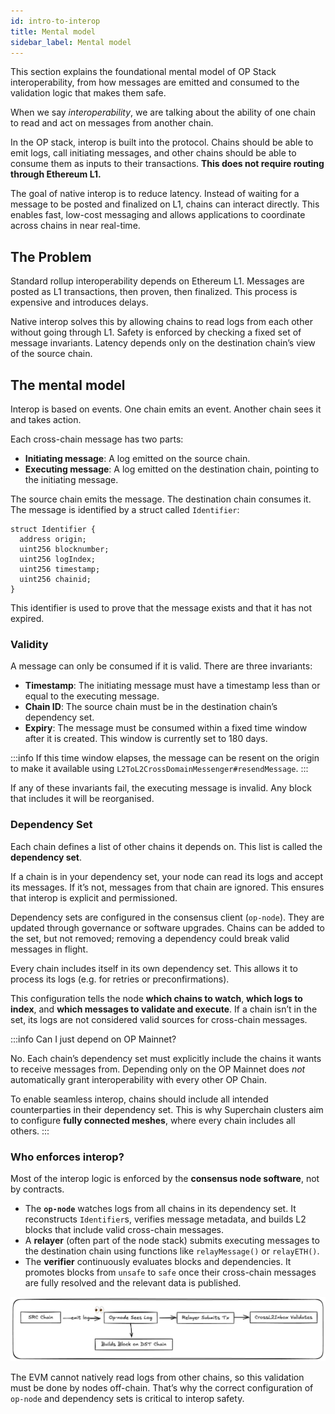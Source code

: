 ```yaml
---
id: intro-to-interop
title: Mental model
sidebar_label: Mental model
---
```


This section explains the foundational mental model of OP Stack interoperability, from how messages are emitted and consumed to the validation logic that makes them safe.

When we say _interoperability_, we are talking about the ability of one chain to read and act on messages from another chain.

In the OP stack, interop is built into the protocol. Chains should be able to emit logs, call initiating messages, and other chains should be able to consume them as inputs to their transactions. **This does not require routing through Ethereum L1.**

The goal of native interop is to reduce latency. Instead of waiting for a message to be posted and finalized on L1, chains can interact directly. This enables fast, low-cost messaging and allows applications to coordinate across chains in near real-time.

## The Problem

Standard rollup interoperability depends on Ethereum L1. Messages are posted as L1 transactions, then proven, then finalized. This process is expensive and introduces delays.

Native interop solves this by allowing chains to read logs from each other without going through L1. Safety is enforced by checking a fixed set of message invariants. Latency depends only on the destination chain’s view of the source chain.

## The mental model

Interop is based on events. One chain emits an event. Another chain sees it and takes action.

Each cross-chain message has two parts:

- **Initiating message**: A log emitted on the source chain.
- **Executing message**: A log emitted on the destination chain, pointing to the initiating message.

The source chain emits the message. The destination chain consumes it. The message is identified by a struct called `Identifier`:

```solidity
struct Identifier {
  address origin;
  uint256 blocknumber;
  uint256 logIndex;
  uint256 timestamp;
  uint256 chainid;
}
```

This identifier is used to prove that the message exists and that it has not expired.

### Validity

A message can only be consumed if it is valid. There are three invariants:

- **Timestamp**: The initiating message must have a timestamp less than or equal to the executing message.
- **Chain ID**: The source chain must be in the destination chain’s dependency set.
- **Expiry**: The message must be consumed within a fixed time window after it is created. This window is currently set to 180 days.

:::info
If this time window elapses, the message can be resent on the origin to make it available using `L2ToL2CrossDomainMessenger#resendMessage`.
:::

If any of these invariants fail, the executing message is invalid. Any block that includes it will be reorganised.

### Dependency Set

Each chain defines a list of other chains it depends on. This list is called the **dependency set**.

If a chain is in your dependency set, your node can read its logs and accept its messages. If it’s not, messages from that chain are ignored. This ensures that interop is explicit and permissioned.

Dependency sets are configured in the consensus client (`op-node`). They are updated through governance or software upgrades. Chains can be added to the set, but not removed; removing a dependency could break valid messages in flight.

Every chain includes itself in its own dependency set. This allows it to process its logs (e.g. for retries or preconfirmations).

This configuration tells the node **which chains to watch**, **which logs to index**, and **which messages to validate and execute**. If a chain isn’t in the set, its logs are not considered valid sources for cross-chain messages.

:::info Can I just depend on OP Mainnet?

No. Each chain’s dependency set must explicitly include the chains it wants to receive messages from. Depending only on the OP Mainnet does _not_ automatically grant interoperability with every other OP Chain.

To enable seamless interop, chains should include all intended counterparties in their dependency set. This is why Superchain clusters aim to configure **fully connected meshes**, where every chain includes all others.
:::

### Who enforces interop?

Most of the interop logic is enforced by the **consensus node software**, not by contracts.

- The **`op-node`** watches logs from all chains in its dependency set. It reconstructs `Identifier`s, verifies message metadata, and builds L2 blocks that include valid cross-chain messages.
- A **relayer** (often part of the node stack) submits executing messages to the destination chain using functions like `relayMessage()` or `relayETH()`.
- The **verifier** continuously evaluates blocks and dependencies. It promotes blocks from `unsafe` to `safe` once their cross-chain messages are fully resolved and the relevant data is published.

![diagram-2](./img/diagram-2.png)

The EVM cannot natively read logs from other chains, so this validation must be done by nodes off-chain. That’s why the correct configuration of `op-node` and dependency sets is critical to interop safety.
